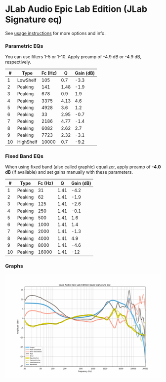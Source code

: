 # JLab Audio Epic Lab Edition (JLab Signature eq)
See [usage instructions](https://github.com/jaakkopasanen/AutoEq#usage) for more options and info.

### Parametric EQs
You can use filters 1-5 or 1-10. Apply preamp of -4.9 dB or -4.9 dB, respectively.

|   # | Type      |   Fc (Hz) |    Q |   Gain (dB) |
|-----|-----------|-----------|------|-------------|
|   1 | LowShelf  |       105 | 0.7  |        -3.3 |
|   2 | Peaking   |       141 | 1.48 |        -1.9 |
|   3 | Peaking   |       678 | 0.9  |         1.9 |
|   4 | Peaking   |      3375 | 4.13 |         4.6 |
|   5 | Peaking   |      4928 | 3.6  |         1.2 |
|   6 | Peaking   |        33 | 2.95 |        -0.7 |
|   7 | Peaking   |      2186 | 4.77 |        -1.4 |
|   8 | Peaking   |      6082 | 2.62 |         2.7 |
|   9 | Peaking   |      7723 | 2.32 |        -3.1 |
|  10 | HighShelf |     10000 | 0.7  |        -9.2 |

### Fixed Band EQs
When using fixed band (also called graphic) equalizer, apply preamp of **-4.0 dB** (if available) and set gains manually with these parameters.

|   # | Type    |   Fc (Hz) |    Q |   Gain (dB) |
|-----|---------|-----------|------|-------------|
|   1 | Peaking |        31 | 1.41 |        -4.2 |
|   2 | Peaking |        62 | 1.41 |        -1.9 |
|   3 | Peaking |       125 | 1.41 |        -2.6 |
|   4 | Peaking |       250 | 1.41 |        -0.1 |
|   5 | Peaking |       500 | 1.41 |         1.6 |
|   6 | Peaking |      1000 | 1.41 |         1.4 |
|   7 | Peaking |      2000 | 1.41 |        -1.3 |
|   8 | Peaking |      4000 | 1.41 |         4.9 |
|   9 | Peaking |      8000 | 1.41 |        -4.6 |
|  10 | Peaking |     16000 | 1.41 |       -12   |

### Graphs
![](./JLab%20Audio%20Epic%20Lab%20Edition%20(JLab%20Signature%20eq).png)
